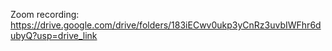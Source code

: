 Zoom recording: https://drive.google.com/drive/folders/183iECwv0ukp3yCnRz3uvbIWFhr6dubyQ?usp=drive_link
